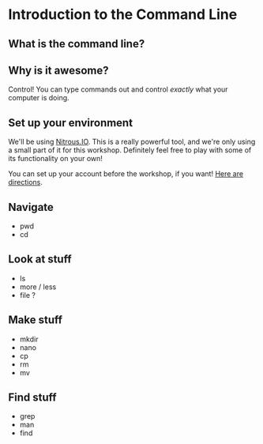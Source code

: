 Introduction to the Command Line
=====================

## What is the command line?

## Why is it awesome?

Control! You can type commands out and control _exactly_ what your computer is doing. 

## Set up your environment

We'll be using [Nitrous.IO](https://www.nitrous.io). This is a really powerful tool, and we're only using a small part of it for this workshop. Definitely feel free to play with some of its functionality on your own! 

You can set up your account before the workshop, if you want! [Here are directions](https://github.com/anchorageprogramming/intro-to-command-line/blob/master/APW-NitrousIO.pdf?raw=true).

## Navigate
* pwd
* cd
	
## Look at stuff
* ls
* more / less
* file ?

## Make stuff
* mkdir
* nano
* cp
* rm
* mv

## Find stuff
* grep
* man
* find
